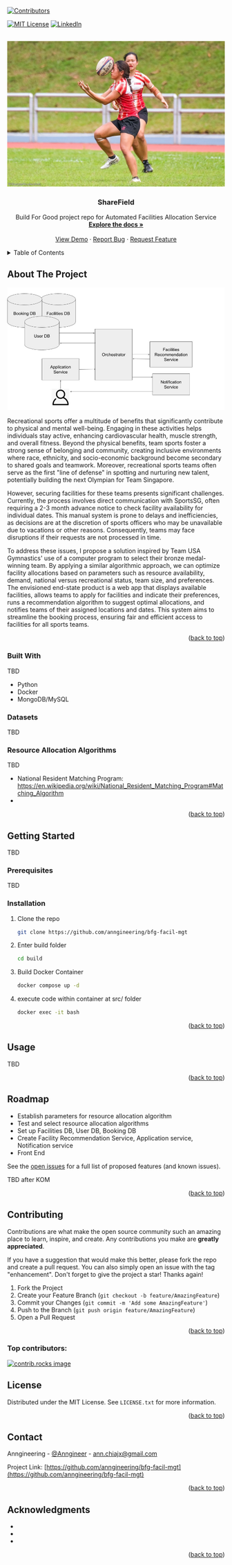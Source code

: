 <!--
*** Credits to https://github.com/othneildrew/Best-README-Template/blob/main/BLANK_README.md for template>
<!-- Improved compatibility of back to top link: See: https://github.com/othneildrew/Best-README-Template/pull/73 -->
<a id="readme-top"></a>
<!--
*** Thanks for checking out the Best-README-Template. If you have a suggestion
*** that would make this better, please fork the repo and create a pull request
*** or simply open an issue with the tag "enhancement".
*** Don't forget to give the project a star!
*** Thanks again! Now go create something AMAZING! :D
-->



<!-- PROJECT SHIELDS -->
<!--
*** I'm using markdown "reference style" links for readability.
*** Reference links are enclosed in brackets [ ] instead of parentheses ( ).
*** See the bottom of this document for the declaration of the reference variables
*** for contributors-url, forks-url, etc. This is an optional, concise syntax you may use.
*** https://www.markdownguide.org/basic-syntax/#reference-style-links
-->
[![Contributors][contributors-shield]][contributors-url]
<!-- [![Forks][forks-shield]][forks-url]
[![Stargazers][stars-shield]][stars-url]
[![Issues][issues-shield]][issues-url] -->
[![MIT License][license-shield]][license-url]
[![LinkedIn][linkedin-shield]][linkedin-url]



<!-- PROJECT LOGO -->
<br />
<div align="center">
  <a href="https://github.com/anngineering/bfg-facil-mgt">
    <img src="images/logo_improved.jpg" alt="Logo">
  </a>

<h3 align="center">ShareField</h3>

  <p align="center">
    Build For Good project repo for Automated Facilities Allocation Service
    <br />
    <a href="https://github.com/anngineering/bfg-facil-mgt"><strong>Explore the docs »</strong></a>
    <br />
    <br />
    <a href="https://github.com/anngineering/bfg-facil-mgt">View Demo</a>
    ·
    <a href="https://github.com/anngineering/bfg-facil-mgt/issues/new?labels=bug&template=bug-report---.md">Report Bug</a>
    ·
    <a href="https://github.com/anngineering/bfg-facil-mgt/issues/new?labels=enhancement&template=feature-request---.md">Request Feature</a>
  </p>
</div>



<!-- TABLE OF CONTENTS -->
<details>
  <summary>Table of Contents</summary>
  <ol>
    <li>
      <a href="#about-the-project">About The Project</a>
      <ul>
        <li><a href="#built-with">Built With</a></li>
      </ul>
    </li>
    <li><a href="#datasets">Datasets</a></li>
    <li><a href="#algos">Resource Allocation Algorithms</a></li>
    <li>
      <a href="#getting-started">Getting Started</a>
      <ul>
        <li><a href="#prerequisites">Prerequisites</a></li>
        <li><a href="#installation">Installation</a></li>
      </ul>
    </li>
    <li><a href="#usage">Usage</a></li>
    <li><a href="#roadmap">Roadmap</a></li>
    <li><a href="#contributing">Contributing</a></li>
    <li><a href="#license">License</a></li>
    <li><a href="#contact">Contact</a></li>
    <li><a href="#acknowledgments">Acknowledgments</a></li>
  </ol>
</details>



<!-- ABOUT THE PROJECT -->
## About The Project

![Product Name Screen Shot][product-screenshot]

<!-- Here's a blank template to get started: To avoid retyping too much info. Do a search and replace with your text editor for the following: `github_username`, `repo_name`, `twitter_handle`, `linkedin_username`, `email_client`, `email`, `project_title`, `project_description` -->
    
  
Recreational sports offer a multitude of benefits that significantly contribute to physical and mental well-being. Engaging in these activities helps individuals stay active, enhancing cardiovascular health, muscle strength, and overall fitness. Beyond the physical benefits, team sports foster a strong sense of belonging and community, creating inclusive environments where race, ethnicity, and socio-economic background become secondary to shared goals and teamwork. Moreover, recreational sports teams often serve as the first "line of defense" in spotting and nurturing new talent, potentially building the next Olympian for Team Singapore.  

However, securing facilities for these teams presents significant challenges. Currently, the process involves direct communication with SportsSG, often requiring a 2-3 month advance notice to check facility availability for individual dates. This manual system is prone to delays and inefficiencies, as decisions are at the discretion of sports officers who may be unavailable due to vacations or other reasons. Consequently, teams may face disruptions if their requests are not processed in time.  

To address these issues, I propose a solution inspired by Team USA Gymnastics' use of a computer program to select their bronze medal-winning team. By applying a similar algorithmic approach, we can optimize facility allocations based on parameters such as resource availability, demand, national versus recreational status, team size, and preferences. The envisioned end-state product is a web app that displays available facilities, allows teams to apply for facilities and indicate their preferences, runs a recommendation algorithm to suggest optimal allocations, and notifies teams of their assigned locations and dates. This system aims to streamline the booking process, ensuring fair and efficient access to facilities for all sports teams.

<p align="right">(<a href="#readme-top">back to top</a>)</p>



### Built With

TBD

* Python
* Docker
* MongoDB/MySQL

### Datasets

TBD  


### Resource Allocation Algorithms

TBD  

- National Resident Matching Program: https://en.wikipedia.org/wiki/National_Resident_Matching_Program#Matching_Algorithm 
- 

<p align="right">(<a href="#readme-top">back to top</a>)</p>



<!-- GETTING STARTED -->
## Getting Started

<!-- This is an example of how you may give instructions on setting up your project locally.
To get a local copy up and running follow these simple example steps. -->
TBD

### Prerequisites

<!-- This is an example of how to list things you need to use the software and how to install them.
* npm
  ```sh
  npm install npm@latest -g
  ``` -->
TBD

### Installation

1. Clone the repo
   ```sh
   git clone https://github.com/anngineering/bfg-facil-mgt
   ```
2. Enter build folder
   ```sh
   cd build
   ```
3. Build Docker Container
   ```sh
   docker compose up -d
   ```
4. execute code within container at src/ folder
   ```sh
   docker exec -it bash
   ```

<p align="right">(<a href="#readme-top">back to top</a>)</p>



<!-- USAGE EXAMPLES -->
## Usage

<!-- Use this space to show useful examples of how a project can be used. Additional screenshots, code examples and demos work well in this space. You may also link to more resources.

_For more examples, please refer to the [Documentation](https://example.com)_ -->
TBD

<p align="right">(<a href="#readme-top">back to top</a>)</p>



<!-- ROADMAP -->
## Roadmap

- Establish parameters for resource allocation algorithm
- Test and select resource allocation algorithms
- Set up Facilities DB, User DB, Booking DB
- Create Facility Recommendation Service, Application service, Notification service
- Front End

See the [open issues](https://github.com/github_username/repo_name/issues) for a full list of proposed features (and known issues).

TBD after KOM

<p align="right">(<a href="#readme-top">back to top</a>)</p>



<!-- CONTRIBUTING -->
## Contributing

Contributions are what make the open source community such an amazing place to learn, inspire, and create. Any contributions you make are **greatly appreciated**.

If you have a suggestion that would make this better, please fork the repo and create a pull request. You can also simply open an issue with the tag "enhancement".
Don't forget to give the project a star! Thanks again!

1. Fork the Project
2. Create your Feature Branch (`git checkout -b feature/AmazingFeature`)
3. Commit your Changes (`git commit -m 'Add some AmazingFeature'`)
4. Push to the Branch (`git push origin feature/AmazingFeature`)
5. Open a Pull Request

<p align="right">(<a href="#readme-top">back to top</a>)</p>

### Top contributors:

<a href="https://github.com/anngineering/bfg-facil-mgt/graphs/contributors">
  <img src="https://contrib.rocks/image?repo=github_username/repo_name" alt="contrib.rocks image" />
</a>



<!-- LICENSE -->
## License

Distributed under the MIT License. See `LICENSE.txt` for more information.

<p align="right">(<a href="#readme-top">back to top</a>)</p>



<!-- CONTACT -->
## Contact

Anngineering - [@Anngineer](https://web.telegram.org/) - ann.chiajx@gmail.com

Project Link: [https://github.com/anngineering/bfg-facil-mgt](https://github.com/anngineering/bfg-facil-mgt)

<p align="right">(<a href="#readme-top">back to top</a>)</p>



<!-- ACKNOWLEDGMENTS -->
## Acknowledgments

* []()
* []()
* []()

<p align="right">(<a href="#readme-top">back to top</a>)</p>



<!-- MARKDOWN LINKS & IMAGES -->
<!-- https://www.markdownguide.org/basic-syntax/#reference-style-links -->
[contributors-shield]: https://img.shields.io/github/contributors/github_username/repo_name.svg?style=for-the-badge
[contributors-url]: [https://github.com/anngineering]
<!-- [forks-shield]: https://img.shields.io/github/forks/github_username/repo_name.svg?style=for-the-badge
[forks-url]: https://github.com/github_username/repo_name/network/members
[stars-shield]: https://img.shields.io/github/stars/github_username/repo_name.svg?style=for-the-badge
[stars-url]: https://github.com/github_username/repo_name/stargazers
[issues-shield]: https://img.shields.io/github/issues/github_username/repo_name.svg?style=for-the-badge
[issues-url]: https://github.com/github_username/repo_name/issues -->
[license-shield]: https://img.shields.io/github/license/github_username/repo_name.svg?style=for-the-badge
[license-url]: https://github.com/git/git-scm.com/blob/main/MIT-LICENSE.txt
[linkedin-shield]: https://img.shields.io/badge/-LinkedIn-black.svg?style=for-the-badge&logo=linkedin&colorB=555
[linkedin-url]: https://www.linkedin.com/in/anngineering
[product-screenshot]: images/screenshot.jpg
[Next.js]: https://img.shields.io/badge/next.js-000000?style=for-the-badge&logo=nextdotjs&logoColor=white
[Next-url]: https://nextjs.org/
[React.js]: https://img.shields.io/badge/React-20232A?style=for-the-badge&logo=react&logoColor=61DAFB
[React-url]: https://reactjs.org/
[Vue.js]: https://img.shields.io/badge/Vue.js-35495E?style=for-the-badge&logo=vuedotjs&logoColor=4FC08D
[Vue-url]: https://vuejs.org/
[Angular.io]: https://img.shields.io/badge/Angular-DD0031?style=for-the-badge&logo=angular&logoColor=white
[Angular-url]: https://angular.io/
[Svelte.dev]: https://img.shields.io/badge/Svelte-4A4A55?style=for-the-badge&logo=svelte&logoColor=FF3E00
[Svelte-url]: https://svelte.dev/
[Laravel.com]: https://img.shields.io/badge/Laravel-FF2D20?style=for-the-badge&logo=laravel&logoColor=white
[Laravel-url]: https://laravel.com
[Bootstrap.com]: https://img.shields.io/badge/Bootstrap-563D7C?style=for-the-badge&logo=bootstrap&logoColor=white
[Bootstrap-url]: https://getbootstrap.com
[JQuery.com]: https://img.shields.io/badge/jQuery-0769AD?style=for-the-badge&logo=jquery&logoColor=white
[JQuery-url]: https://jquery.com 
